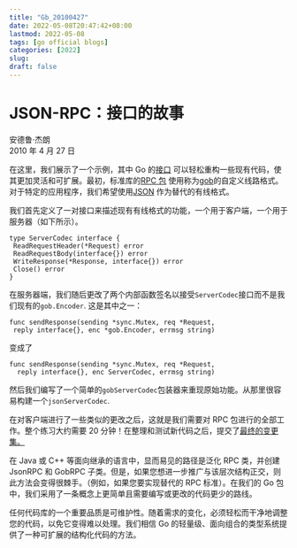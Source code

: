 ```yaml
---
title: "Gb_20100427"
date: 2022-05-08T20:47:42+08:00
lastmod: 2022-05-08
tags: [go official blogs]
categories: [2022]
slug: 
draft: false
---
```

# JSON-RPC：接口的故事

安德鲁·杰朗  
2010 年 4 月 27 日

在这里，我们展示了一个示例，其中 Go 的[接口](https://go.dev/doc/effective_go.html#interfaces_and_types) 可以轻松重构一些现有代码，使其更加灵活和可扩展。最初，标准库的[RPC 包](https://go.dev/pkg/net/rpc/) 使用称为[gob](https://go.dev/pkg/encoding/gob/)的自定义线路格式。对于特定的应用程序，我们希望使用[JSON](https://go.dev/pkg/encoding/json/) 作为替代的有线格式。

我们首先定义了一对接口来描述现有有线格式的功能，一个用于客户端，一个用于服务器（如下所示）。

```
type ServerCodec interface {
 ReadRequestHeader(*Request) error
 ReadRequestBody(interface{}) error
 WriteResponse(*Response, interface{}) error
 Close() error
}
```

在服务器端，我们随后更改了两个内部函数签名以接受`ServerCodec`接口而不是我们现有的`gob.Encoder`. 这是其中之一：

```
func sendResponse(sending *sync.Mutex, req *Request,
 reply interface{}, enc *gob.Encoder, errmsg string)
```

变成了

```
func sendResponse(sending *sync.Mutex, req *Request,
  reply interface{}, enc ServerCodec, errmsg string)
```

然后我们编写了一个简单的`gobServerCodec`包装器来重现原始功能。从那里很容易构建一个`jsonServerCodec`.

在对客户端进行了一些类似的更改之后，这就是我们需要对 RPC 包进行的全部工作。整个练习大约需要 20 分钟！在整理和测试新代码之后，提交了[最终的变更集。](https://github.com/golang/go/commit/dcff89057bc0e0d7cb14cf414f2df6f5fb1a41ec)

在 Java 或 C++ 等面向继承的语言中，显而易见的路径是泛化 RPC 类，并创建 JsonRPC 和 GobRPC 子类。但是，如果您想进一步推广与该层次结构正交，则此方法会变得很棘手。（例如，如果您要实现替代的 RPC 标准）。在我们的 Go 包中，我们采用了一条概念上更简单且需要编写或更改的代码更少的路线。

任何代码库的一个重要品质是可维护性。随着需求的变化，必须轻松而干净地调整您的代码，以免它变得难以处理。我们相信 Go 的轻量级、面向组合的类型系统提供了一种可扩展的结构化代码的方法。
